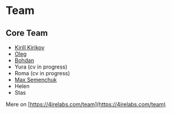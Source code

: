 # Team

## Core Team

* ​[Kirill Kirikov](https://cryptohire.io/talent/1115)​
* ​[Oleg](https://youteam.co.uk/talent/3336)​
* ​[Bohdan](https://cryptohire.io/talent/2209)​
* Yura \(cv in progress\)
* Roma \(cv in progress\)
* [Max Semenchuk](max-semenchuk.md)
* Helen
* Stas

​Mere on [https://4irelabs.com/team](https://4irelabs.com/team)

